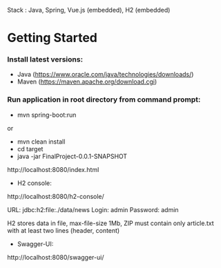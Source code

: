 Stack : Java, Spring, Vue.js (embedded), H2 (embedded)

# Getting Started

### Install latest versions:
* Java (https://www.oracle.com/java/technologies/downloads/)
* Maven (https://maven.apache.org/download.cgi)

### Run application in root directory from command prompt:

* mvn spring-boot:run

or

* mvn clean install
* cd target
* java -jar FinalProject-0.0.1-SNAPSHOT


http://localhost:8080/index.html

* H2 console:

http://localhost:8080/h2-console/

URL: jdbc:h2:file:./data/news
Login: admin
Password: admin

H2 stores data in file, max-file-size 1Mb, 
ZIP must contain only article.txt with at least two lines (header, content)

* Swagger-UI:

http://localhost:8080/swagger-ui/
